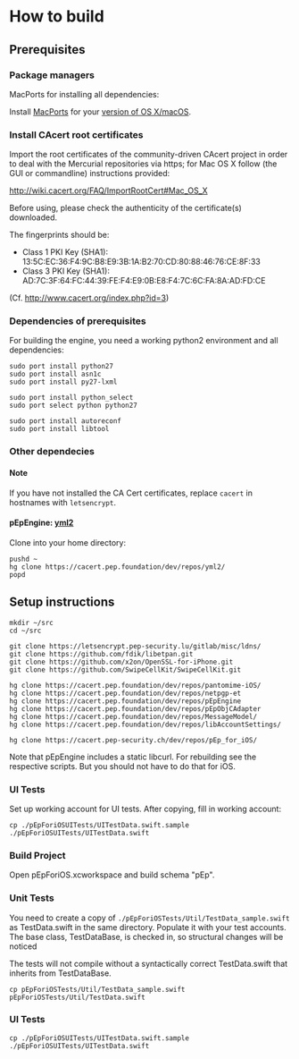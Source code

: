 # How to build

## Prerequisites

### Package managers

MacPorts for installing all dependencies:

Install [MacPorts](https://www.macports.org/) for your
[version of OS X/macOS](https://www.macports.org/install.php).

### Install CAcert root certificates

Import the root certificates of the community-driven CAcert project
in order to deal with the Mercurial repositories via https; for Mac
OS X follow (the GUI or commandline) instructions provided:

http://wiki.cacert.org/FAQ/ImportRootCert#Mac_OS_X

Before using, please check the authenticity of the certificate(s)
downloaded.

The fingerprints should be:

* Class 1 PKI Key (SHA1): 13:5C:EC:36:F4:9C:B8:E9:3B:1A:B2:70:CD:80:88:46:76:CE:8F:33 
* Class 3 PKI Key (SHA1): AD:7C:3F:64:FC:44:39:FE:F4:E9:0B:E8:F4:7C:6C:FA:8A:AD:FD:CE

(Cf. http://www.cacert.org/index.php?id=3)

### Dependencies of prerequisites

For building the engine, you need a working python2 environment
and all dependencies:

```
sudo port install python27
sudo port install asn1c
sudo port install py27-lxml

sudo port install python_select
sudo port select python python27

sudo port install autoreconf
sudo port install libtool
```

### Other dependecies

#### Note

If you have not installed the CA Cert certificates, replace `cacert` in hostnames
with `letsencrypt`.

#### pEpEngine: [yml2](https://fdik.org/yml/toolchain)

Clone into your home directory:

```
pushd ~
hg clone https://cacert.pep.foundation/dev/repos/yml2/
popd
```

## Setup instructions

```
mkdir ~/src
cd ~/src

git clone https://letsencrypt.pep-security.lu/gitlab/misc/ldns/
git clone https://github.com/fdik/libetpan.git
git clone https://github.com/x2on/OpenSSL-for-iPhone.git
git clone https://github.com/SwipeCellKit/SwipeCellKit.git

hg clone https://cacert.pep.foundation/dev/repos/pantomime-iOS/
hg clone https://cacert.pep.foundation/dev/repos/netpgp-et
hg clone https://cacert.pep.foundation/dev/repos/pEpEngine
hg clone https://cacert.pep.foundation/dev/repos/pEpObjCAdapter
hg clone https://cacert.pep.foundation/dev/repos/MessageModel/
hg clone https://cacert.pep.foundation/dev/repos/libAccountSettings/

hg clone https://cacert.pep-security.ch/dev/repos/pEp_for_iOS/
```

Note that pEpEngine includes a static libcurl. For
rebuilding see the respective scripts. But you should not have to do that for iOS.

### UI Tests

Set up working account for UI tests. After copying, fill in working account:

```
cp ./pEpForiOSUITests/UITestData.swift.sample ./pEpForiOSUITests/UITestData.swift
```
### Build Project

Open pEpForiOS.xcworkspace and build schema "pEp".

### Unit Tests

You need to create a copy of `./pEpForiOSTests/Util/TestData_sample.swift` as TestData.swift
in the same directory. Populate it with your test accounts. The base class, TestDataBase, is checked in,
so structural changes will be noticed

The tests will not compile without a syntactically correct TestData.swift that inherits from TestDataBase.

```
cp pEpForiOSTests/Util/TestData_sample.swift pEpForiOSTests/Util/TestData.swift
```

### UI Tests

```
cp ./pEpForiOSUITests/UITestData.swift.sample ./pEpForiOSUITests/UITestData.swift
```
